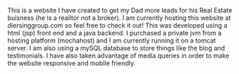 This is a website I have created to get my Dad more leads for his Real Estate buisness (he is a realitor not a broker).
I am currently hosting this website at diersinggroup.com so feel free to check it out! This was developed using 
a html (jsp) front end and a java backend. I purchased a private jvm from a hosting platform (mochahost) and I am
currently running it on a tomcat server. I am also using a mySQL database to store things like the blog and testimonials. 
I have also taken advantage of media queries in order to make the website responsive and mobile friendly.